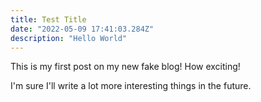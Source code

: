 ```yaml
---
title: Test Title
date: "2022-05-09 17:41:03.284Z"
description: "Hello World"
---
```


This is my first post on my new fake blog! How exciting!

I'm sure I'll write a lot more interesting things in the future.
